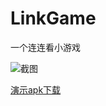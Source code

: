 LinkGame
========

一个连连看小游戏

![截图][1]


[演示apk下载][2]

[1]:https://raw.githubusercontent.com/johnbear724/LinkGame/master/screenshot.png
[2]:https://raw.githubusercontent.com/johnbear724/LinkGame/master/LinkGame.apk?raw=true